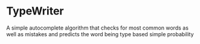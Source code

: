 # TypeWriter
A simple autocomplete algorithm that checks for most common words as well as mistakes and predicts the word being type based simple probability
